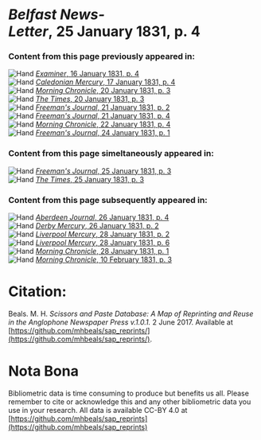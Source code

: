 # *Belfast News-Letter*, 25 January 1831, p. 4  
  
### Content from this page previously appeared in:  
![Hand](http://scissorsandpaste.net/wp-content/uploads/2017/06/smallhandpointer.png) [*Examiner*, 16 January 1831, p. 4](https://mhbeals.github.io/sap_html/Examiner/Examiner-16-January-1831-p-4)  
![Hand](http://scissorsandpaste.net/wp-content/uploads/2017/06/smallhandpointer.png) [*Caledonian Mercury*, 17 January 1831, p. 4](https://mhbeals.github.io/sap_html/Caledonian-Mercury/Caledonian-Mercury-17-January-1831-p-4)  
![Hand](http://scissorsandpaste.net/wp-content/uploads/2017/06/smallhandpointer.png) [*Morning Chronicle*, 20 January 1831, p. 3](https://mhbeals.github.io/sap_html/Morning-Chronicle/Morning-Chronicle-20-January-1831-p-3)  
![Hand](http://scissorsandpaste.net/wp-content/uploads/2017/06/smallhandpointer.png) [*The Times*, 20 January 1831, p. 3](https://mhbeals.github.io/sap_html/The-Times/The-Times-20-January-1831-p-3)  
![Hand](http://scissorsandpaste.net/wp-content/uploads/2017/06/smallhandpointer.png) [*Freeman's Journal*, 21 January 1831, p. 2](https://mhbeals.github.io/sap_html/Freeman's-Journal/Freeman's-Journal-21-January-1831-p-2)  
![Hand](http://scissorsandpaste.net/wp-content/uploads/2017/06/smallhandpointer.png) [*Freeman's Journal*, 21 January 1831, p. 4](https://mhbeals.github.io/sap_html/Freeman's-Journal/Freeman's-Journal-21-January-1831-p-4)  
![Hand](http://scissorsandpaste.net/wp-content/uploads/2017/06/smallhandpointer.png) [*Morning Chronicle*, 22 January 1831, p. 4](https://mhbeals.github.io/sap_html/Morning-Chronicle/Morning-Chronicle-22-January-1831-p-4)  
![Hand](http://scissorsandpaste.net/wp-content/uploads/2017/06/smallhandpointer.png) [*Freeman's Journal*, 24 January 1831, p. 1](https://mhbeals.github.io/sap_html/Freeman's-Journal/Freeman's-Journal-24-January-1831-p-1)  
  
### Content from this page simeltaneously appeared in:  
![Hand](http://scissorsandpaste.net/wp-content/uploads/2017/06/smallhandpointer.png) [*Freeman's Journal*, 25 January 1831, p. 3](https://mhbeals.github.io/sap_html/Freeman's-Journal/Freeman's-Journal-25-January-1831-p-3)  
![Hand](http://scissorsandpaste.net/wp-content/uploads/2017/06/smallhandpointer.png) [*The Times*, 25 January 1831, p. 3](https://mhbeals.github.io/sap_html/The-Times/The-Times-25-January-1831-p-3)  
  
### Content from this page subsequently appeared in:  
![Hand](http://scissorsandpaste.net/wp-content/uploads/2017/06/smallhandpointer.png) [*Aberdeen Journal*, 26 January 1831, p. 4](https://mhbeals.github.io/sap_html/Aberdeen-Journal/Aberdeen-Journal-26-January-1831-p-4)  
![Hand](http://scissorsandpaste.net/wp-content/uploads/2017/06/smallhandpointer.png) [*Derby Mercury*, 26 January 1831, p. 2](https://mhbeals.github.io/sap_html/Derby-Mercury/Derby-Mercury-26-January-1831-p-2)  
![Hand](http://scissorsandpaste.net/wp-content/uploads/2017/06/smallhandpointer.png) [*Liverpool Mercury*, 28 January 1831, p. 2](https://mhbeals.github.io/sap_html/Liverpool-Mercury/Liverpool-Mercury-28-January-1831-p-2)  
![Hand](http://scissorsandpaste.net/wp-content/uploads/2017/06/smallhandpointer.png) [*Liverpool Mercury*, 28 January 1831, p. 6](https://mhbeals.github.io/sap_html/Liverpool-Mercury/Liverpool-Mercury-28-January-1831-p-6)  
![Hand](http://scissorsandpaste.net/wp-content/uploads/2017/06/smallhandpointer.png) [*Morning Chronicle*, 28 January 1831, p. 1](https://mhbeals.github.io/sap_html/Morning-Chronicle/Morning-Chronicle-28-January-1831-p-1)  
![Hand](http://scissorsandpaste.net/wp-content/uploads/2017/06/smallhandpointer.png) [*Morning Chronicle*, 10 February 1831, p. 3](https://mhbeals.github.io/sap_html/Morning-Chronicle/Morning-Chronicle-10-February-1831-p-3)  


# Citation: 

Beals. M. H. *Scissors and Paste Database: A Map of Reprinting and Reuse in the Anglophone Newspaper Press v.1.0.1.* 2 June 2017. Available at [https://github.com/mhbeals/sap_reprints/](https://github.com/mhbeals/sap_reprints/). 

# Nota Bona

Bibliometric data is time consuming to produce but benefits us all. Please remember to cite or acknowledge this and any other bibliometric data you use in your research. All data is available CC-BY 4.0 at [https://github.com/mhbeals/sap_reprints](https://github.com/mhbeals/sap_reprints)